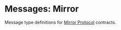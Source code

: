 # Messages: Mirror

Message type definitions for [Mirror Protocol](https://github.com/Mirror-Protocol/mirror-contracts/tree/master/packages/mirror_protocol) contracts.

